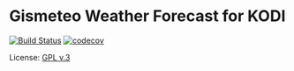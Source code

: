 #  Gismeteo Weather Forecast for KODI

[![Build Status](https://travis-ci.org/vlmaksime/weather.gismeteo.svg?branch=master)](https://travis-ci.org/vlmaksime/weather.gismeteo)
[![codecov](https://codecov.io/github/vlmaksime/weather.gismeteo/coverage.svg?branch=master)](https://codecov.io/gh/vlmaksime/weather.gismeteo/branch/master)

License: [GPL v.3](https://www.gnu.org/copyleft/gpl.html)
